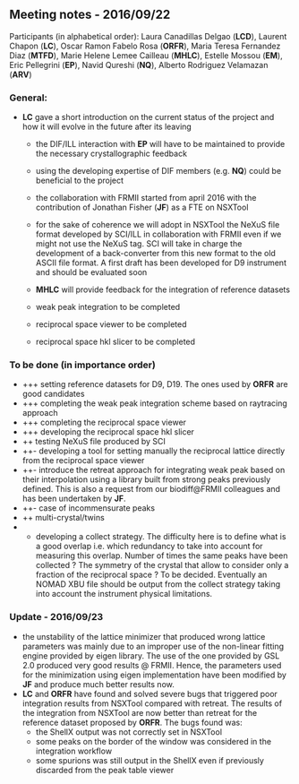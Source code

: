 ## Meeting notes - 2016/09/22

Participants (in alphabetical order): Laura Canadillas Delgao (**LCD**), Laurent Chapon (**LC**), Oscar Ramon Fabelo Rosa (**ORFR**), Maria Teresa Fernandez Diaz (**MTFD**), Marie Helene Lemee Cailleau (**MHLC**), Estelle Mossou (**EM**), Eric Pellegrini (**EP**), Navid Qureshi (**NQ**), Alberto Rodriguez Velamazan (**ARV**)

### General:

* **LC** gave a short introduction on the current status of the project and how it will evolve in the future after its leaving
  * the DIF/ILL interaction with **EP** will have to be maintained to provide the necessary crystallographic feedback
  * using the developing expertise of DIF members (e.g. **NQ**) could be beneficial to the project
  * the collaboration with FRMII started from april 2016 with the contribution of Jonathan Fisher (**JF**) as a FTE on NSXTool
  * for the sake of coherence we will adopt in NSXTool the NeXuS file format developed by SCI/ILL in collaboration with FRMII even if we might not use the NeXuS tag. SCI will take in charge the development of a back-converter from this new format to the old ASCII file format. A first draft has been developed for D9 instrument and should be evaluated soon
  * **MHLC** will provide feedback for the integration of reference datasets

  * weak peak integration to be completed
  * reciprocal space viewer to be completed
  * reciprocal space hkl slicer to be completed

### To be done (in importance order)

* +++ setting reference datasets for D9, D19. The ones used by **ORFR** are good candidates
* +++ completing the weak peak integration scheme based on raytracing approach
* +++ completing the reciprocal space viewer
* +++ developing the reciprocal space hkl slicer
* ++ testing NeXuS file produced by SCI
* ++- developing a tool for setting manually the reciprocal lattice directly from the reciprocal space viewer
* ++- introduce the retreat approach for integrating weak peak based on their interpolation using a library built from strong peaks previously defined. This is also a request from our biodiff@FRMII colleagues and has been undertaken by **JF**.
* ++- case of incommensurate peaks
* ++ multi-crystal/twins
* + developing a collect strategy. The difficulty here is to define what is a good overlap i.e. which redundancy to take into account for measuring this overlap. Number of times the same peaks have been collected ? The symmetry of the crystal that allow to consider only a fraction of the reciprocal space ? To be decided. Eventually an NOMAD XBU file should be output from the collect strategy taking into account the instrument physical limitations.

### Update - 2016/09/23
  * the unstability of the lattice minimizer that produced wrong lattice parameters was mainly due to an improper use of the non-linear fitting engine provided by eigen library. The use of the one provided by GSL 2.0 produced very good results @ FRMII. Hence, the parameters used for the minimization using eigen implementation have been modified by **JF** and produce much better results now.
  * **LC** and **ORFR** have found and solved severe bugs that triggered poor integration results from NSXTool compared with retreat. The results of the integration from NSXTool are now better than retreat for the reference dataset proposed by **ORFR**. The bugs found was:
    * the ShellX output was not correctly set in NSXTool
    * some peaks on the border of the window was considered in the integration workflow
    * some spurions was still output in the ShellX even if previously discarded from the peak table viewer

